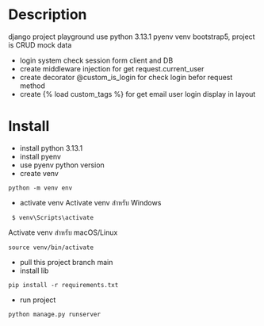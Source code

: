 # Description

django project playground use python 3.13.1 pyenv venv bootstrap5, project is CRUD mock data

- login system check session form client and DB
- create middleware injection for get request.current_user
- create decorator @custom_is_login for check login befor request method
- create {% load custom_tags %} for get email user login display in layout

# Install

- install python 3.13.1
- install pyenv
- use pyenv python version
- create venv

```
python -m venv env
```

- activate venv
  Activate venv สำหรับ Windows

```
 $ venv\Scripts\activate
```

Activate venv สำหรับ macOS/Linux

```
source venv/bin/activate
```

- pull this project branch main
- install lib

```
pip install -r requirements.txt
```

- run project

```
python manage.py runserver
```
